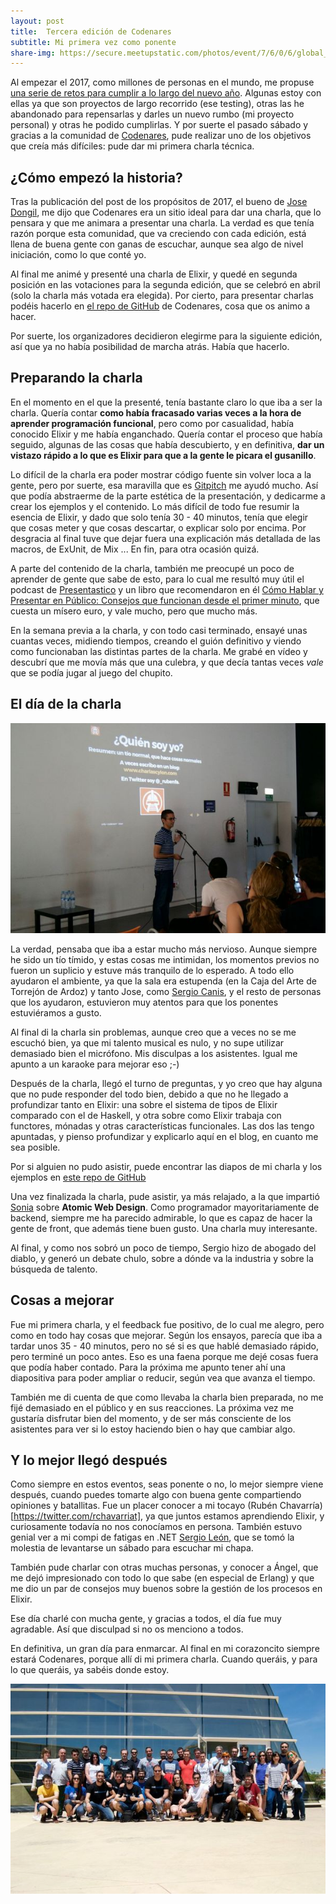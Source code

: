 ```yaml
---
layout: post
title:  Tercera edición de Codenares
subtitle: Mi primera vez como ponente
share-img: https://secure.meetupstatic.com/photos/event/7/6/0/6/global_456510214.jpeg
---
```


Al empezar el 2017, como millones de personas en el mundo, me propuse [una serie de retos para cumplir a lo largo del nuevo año](http://charlascylon.com/2017-01-10-objetivos-para-2017). Algunas estoy con ellas ya que son proyectos de largo recorrido (ese testing), otras las he abandonado para repensarlas y darles un nuevo rumbo (mi proyecto personal) y otras he podido cumplirlas. Y por suerte el pasado sábado y gracias a la comunidad de [Codenares](https://www.meetup.com/es-ES/codenares/), pude realizar uno de los objetivos que creía más difíciles: pude dar mi primera charla técnica.

## ¿Cómo empezó la historia?

Tras la publicación del post de los propósitos de 2017, el bueno de [Jose Dongil](https://twitter.com/jdonsan), me dijo que Codenares era un sitio ideal para dar una charla, que lo pensara y que me animara a presentar una charla. La verdad es que tenía razón porque esta comunidad, que va creciendo con cada edición, está llena de buena gente con ganas de escuchar, aunque sea algo de nivel iniciación, como lo que conté yo.

Al final me animé y presenté una charla de Elixir, y quedé en segunda posición en las votaciones para la segunda edición, que se celebró en abril (solo la charla más votada era elegida). Por cierto, para presentar charlas podéis hacerlo en [el repo de GitHub](https://github.com/codenares/codenares/blob/master/charlas.md) de Codenares, cosa que os animo a hacer. 

Por suerte, los organizadores decidieron elegirme para la siguiente edición, así que ya no había posibilidad de marcha atrás. Había que hacerlo.


## Preparando la charla

En el momento en el que la presenté, tenía bastante claro lo que iba a ser la charla. Quería contar **como había fracasado varias veces a la hora de aprender programación funcional**, pero como por casualidad, había conocido Elixir y me había enganchado. Quería contar el proceso que había seguido, algunas de las cosas que había descubierto, y en definitiva, **dar un vistazo rápido a  lo que es Elixir para que a la gente le picara el gusanillo**.

Lo difícil de la charla era poder mostrar código fuente sin volver loca a la gente, pero por suerte, esa maravilla que es [Gitpitch](https://gitpitch.com/) me ayudó mucho. Así que podía abstraerme de la parte estética de la presentación, y dedicarme a crear los ejemplos y el contenido. Lo más difícil de todo fue resumir la esencia de Elixir, y dado que solo tenía 30 - 40 minutos, tenía que elegir que cosas meter y que cosas descartar, o explicar solo por encima. Por desgracia al final tuve que dejar fuera una explicación más detallada de las macros, de ExUnit, de Mix ... En fin, para otra ocasión quizá.

A parte del contenido de la charla, también me preocupé un poco de aprender de gente que sabe de esto, para lo cual me resultó muy útil el podcast de [Presentastico](http://presentastico.com/) y un libro que recomendaron en él [Cómo Hablar y Presentar en Público: Consejos que funcionan desde el primer minuto](https://www.amazon.es/C%C3%B3mo-Hablar-Presentar-P%C3%BAblico-funcionan-ebook/dp/B01HU8ZTSW/ref=sr_1_1?s=books&ie=UTF8&qid=1497297727&sr=1-1&keywords=carlos+salas), que cuesta un mísero euro, y vale mucho, pero que mucho más.

En la semana previa a la charla, y con todo casi terminado, ensayé unas cuantas veces, midiendo tiempos, creando el guión definitivo y viendo como funcionaban las distintas partes de la charla. Me grabé en vídeo y descubrí que me movía más que una culebra, y que decía tantas veces *vale* que se podía jugar al juego del chupito.


## El día de la charla

![dando la chapa](img/posts/2017/codenares3.jpg)

La verdad, pensaba que iba a estar mucho más nervioso. Aunque siempre he sido un tío tímido, y estas cosas me intimidan, los momentos previos no fueron un suplicio y estuve más tranquilo de lo esperado. A todo ello ayudaron el ambiente, ya que la sala era estupenda (en la Caja del Arte de Torrejón de Ardoz) y tanto Jose, como [Sergio Canis](https://twitter.com/sergcns), y el resto de personas que los ayudaron, estuvieron muy atentos para que los ponentes estuviéramos a gusto.

Al final di la charla sin problemas, aunque creo que a veces no se me escuchó bien, ya que mi talento musical es nulo, y no supe utilizar demasiado bien el micrófono. Mis disculpas a los asistentes. Igual me apunto a un karaoke para mejorar eso ;-)

Después de la charla, llegó el turno de preguntas, y yo creo que hay alguna que no pude responder del todo bien, debido a que no he llegado a profundizar tanto en Elixir: una sobre el sistema de tipos de Elixir comparado con el de Haskell, y otra sobre como Elixir trabaja con functores, mónadas y otras características funcionales. Las dos las tengo apuntadas, y pienso profundizar y explicarlo aquí en el blog, en cuanto me sea posible.

Por si alguien no pudo asistir, puede encontrar las diapos de mi charla y los ejemplos en [este repo de GitHub](https://github.com/rubenfa/codenares_elixir)

Una vez finalizada la charla, pude asistir, ya más relajado, a la que impartió [Sonia](https://twitter.com/nonlessorganic) sobre **Atomic Web Design**. Como programador mayoritariamente de backend, siempre me ha parecido admirable, lo que es capaz de hacer la gente de front, que además tiene buen gusto. Una charla muy interesante.

Al final, y como nos sobró un poco de tiempo, Sergio hizo de abogado del diablo, y generó un debate chulo, sobre a dónde va la industria y sobre la búsqueda de talento.


## Cosas a mejorar

Fue mi primera charla, y el feedback fue positivo, de lo cual me alegro, pero como en todo hay cosas que mejorar. Según los ensayos, parecía que iba a tardar unos 35 - 40 minutos, pero no sé si es que hablé demasiado rápido, pero terminé un poco antes. Eso es una faena porque me dejé cosas fuera que podía haber contado. Para la próxima me apunto tener ahí una diapositiva para poder ampliar o reducir, según vea que avanza el tiempo.

También me di cuenta de que como llevaba la charla bien preparada, no me fijé demasiado en el público y en sus reacciones. La próxima vez me gustaría disfrutar bien del momento, y de ser más consciente de los asistentes para ver si lo estoy haciendo bien o hay que cambiar algo.


## Y lo mejor llegó después

Como siempre en estos eventos, seas ponente o no, lo mejor siempre viene después, cuando puedes tomarte algo con buena gente compartiendo opiniones y batallitas. Fue un placer conocer a mi tocayo (Rubén Chavarría)[https://twitter.com/rchavarriat], ya que juntos estamos aprendiendo Elixir, y curiosamente todavía no nos conocíamos en persona. También estuvo genial ver a mi compi de fatigas en .NET [Sergio León](https://twitter.com/panicoenlaxbox), que se tomó la molestia de levantarse un sábado para escuchar mi chapa.

También pude charlar con otras muchas personas, y conocer a Ángel, que me dejó impresionado con todo lo que sabe (en especial de Erlang) y que me dio un par de consejos muy buenos sobre la gestión de los procesos en Elixir. 

Ese día charlé con mucha gente, y gracias a todos, el día fue muy agradable. Así que disculpad si no os menciono a todos.

En definitiva, un gran día para enmarcar. Al final en mi corazoncito siempre estará Codenares, porque allí di mi primera charla. Cuando queráis, y para lo que queráis, ya sabéis donde estoy.

![foto de grupo](img/posts/2017/codenares4.jpg)
